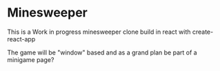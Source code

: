 # Minesweeper
This is a Work in progress minesweeper clone build in react with create-react-app

The game will be "window" based and as a grand plan be part of a minigame page?
